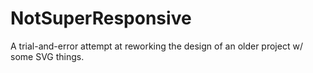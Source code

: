 # NotSuperResponsive
A trial-and-error attempt at reworking the design of an older project w/ some SVG things.
